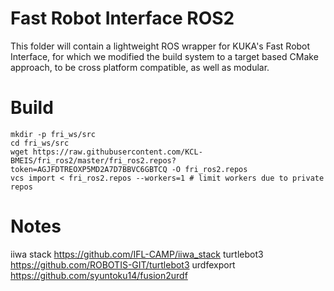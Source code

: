 # Fast Robot Interface ROS2

This folder will contain a lightweight ROS wrapper for KUKA's Fast Robot Interface, for which we modified the build system to a target based CMake approach, to be cross platform compatible, as well as modular.

# Build

```shell
mkdir -p fri_ws/src
cd fri_ws/src
wget https://raw.githubusercontent.com/KCL-BMEIS/fri_ros2/master/fri_ros2.repos?token=AGJFDTREOXP5MD2A7D7BBVC6GBTCQ -O fri_ros2.repos
vcs import < fri_ros2.repos --workers=1 # limit workers due to private repos
```

# Notes
iiwa stack https://github.com/IFL-CAMP/iiwa_stack
turtlebot3 https://github.com/ROBOTIS-GIT/turtlebot3
urdfexport https://github.com/syuntoku14/fusion2urdf
